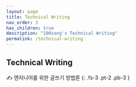 ```yaml
---
layout: page
title: Technical Writing
nav_order: 3
has_children: true
description: "100sang's Technical Writing"
permalink: /technical-writing
---
```


## Technical Writing

✍️ 엔지니어를 위한 글쓰기 방법론
{: .fs-3 .pt-2 .pb-3 }